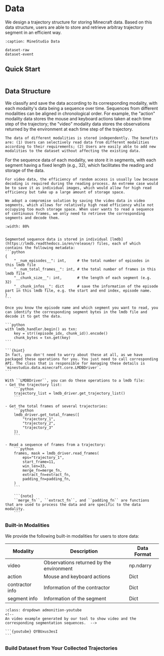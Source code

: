 <!--
 * @Date: 2024-11-29 08:08:34
 * @LastEditors: caishaofei caishaofei@stu.pku.edu.cn
 * @LastEditTime: 2024-12-12 07:18:49
 * @FilePath: /MineStudio/docs/source/data/index.md
-->
# Data

We design a trajectory structure for storing Minecraft data. Based on this data structure, users are able to store and retrieve arbitray trajectory segment in an efficient way. 

```{toctree}
:caption: MineStudio Data

dataset-raw
dataset-event
```

## Quick Start
````{include} quick-data.md
````

## Data Structure

We classify and save the data according to its corresponding modality, with each modality's data being a sequence over time. Sequences from different modalities can be aligned in chronological order. For example, the "action" modality data stores the mouse and keyboard actions taken at each time step of the trajectory; the "video" modality data stores the observations returned by the environment at each time step of the trajectory. 

```{note}
The data of different modalities is stored independently. The benefits are: (1) Users can selectively read data from different modalities according to their requirements; (2) Users are easily able to add new modalities to the dataset without affecting the existing data. 
```

For the sequence data of each modality, we store it in segments, with each segment having a fixed length (e.g., 32), which facilitates the reading and storage of the data. 

```{note}
For video data, the efficiency of random access is usually low because decoding is required during the reading process. An extreme case would be to save it as individual images, which would allow for high read efficiency but take up a large amount of storage space. 

We adopt a compromise solution by saving the video data in video segments, which allows for relatively high read efficiency while not occupying too much storage space. When user wants to read a sequence of continuous frames, we only need to retrieve the corresponding segments and decode them. 
```

```{image} ./read_video_fig.png
:width: 80%
```

````{dropdown} <i class="fa-solid fa-lightbulb" height="35px" width="20px"></i> Learn more about the details

Segmented sequence data is stored in individual [lmdb](https://lmdb.readthedocs.io/en/release/) files, each of which contains the following metadata: 
```python
{
    "__num_episodes__": int,     # the total number of episodes in this lmdb file
    "__num_total_frames__": int, # the total number of frames in this lmdb file
    "__chunk_size__": int,       # the length of each segment (e.g. 32)
    "__chunk_infos__": dict      # save the information of the episode part in this lmdb file, e.g. the start and end index, episode name. 
}
```

Once you know the episode name and which segment you want to read, you can identify the corresponding segment bytes in the lmdb file and decode it to get the data. 

```python
with lmdb_handler.begin() as txn:
    key = str((episode_idx, chunk_id)).encode()
    chunk_bytes = txn.get(key)
```

```{hint}
In fact, you don't need to worry about these at all, as we have packaged these operations for you. You just need to call corresponding API. The class that is responsible for managing these details is `minestudio.data.minecraft.core.LMDBDriver`.
```

With ``LMDBDriver``, you can do these operations to a lmdb file: 
- Get the trajectory list:
    ```python
    trajectory_list = lmdb_driver.get_trajectory_list()
    ```

- Get the total frames of several trajectories: 
    ```python
    lmdb_driver.get_total_frames([
        "trajectory_1",
        "trajectory_2",
        "trajectory_3"
    ])
    ```

- Read a sequence of frames from a trajectory:
    ```python
    frames, mask = lmdb_driver.read_frames(
        eps="trajectory_1",
        start_frame=11,
        win_len=33, 
        merge_fn=merge_fn, 
        extract_fn=extract_fn, 
        padding_fn=padding_fn, 
    )
    ```

    ```{note}
    ``merge_fn``, ``extract_fn``, and ``padding_fn`` are functions that are used to process the data and are specific to the data modality. 
    ```

````

### Built-in Modalities

We provide the following built-in modalities for users to store data:

| Modality | Description | Data Format |
| --- | --- | --- |
| video | Observations returned by the environment | np.ndarry |
| action | Mouse and keyboard actions | Dict |
| contractor info | Information of the contractor | Dict |
| segment info | Information of the segment | Dict |


````{admonition} Video and Segmentation Visualization
:class: dropdown admonition-youtube
<!-- 
An video example generated by our tool to show video and the corresponding segmentation sequences.  -->

```{youtube} QYBUxus3esI
```
````


### Build Dataset from Your Collected Trajectories


